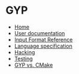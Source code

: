 # GYP

[home]: /index.md

* [Home][home]
* [User documentation](/docs/UserDocumentation.md)
* [Input Format Reference](/docs/InputFormatReference.md)
* [Language specification](/docs/LanguageSpecification.md)
* [Hacking](/docs/Hacking.md)
* [Testing](/docs/Testing.md)
* [GYP vs. CMake](/docs/GypVsCMake.md)
